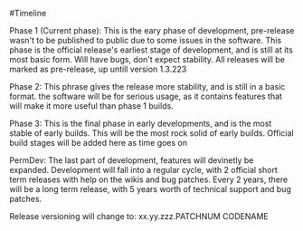 #Timeline

Phase 1 (Current phase):
This is the eary phase of development, pre-release wasn't to be published to public due to some issues in the software. This phase is the official release's earliest stage of development, and is still at its most basic form. Will have bugs, don't expect stability. All releases will be marked as pre-release, up untill version 1.3.223

Phase 2: 
This phrase gives the release more stability, and is still in a basic format. the software will be for serious usage, as it contains features that will make it more useful than phase 1 builds.

Phase 3: 
This is the final phase in early developments, and is the most stable of early builds. This will be the most rock solid of early builds. Official build stages will be added here as time goes on

PermDev: 
The last part of development, features will devinetly be expanded. Development will fall into a regular cycle, with 2 official short term releases with help on the wikis and bug patches. Every 2 years, there will be a long term release, with 5 years worth of technical support and bug patches. 

Release versioning will change to:
xx.yy.zzz.PATCHNUM CODENAME
